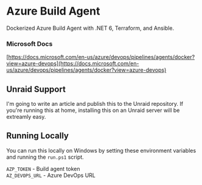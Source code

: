 # Azure Build Agent
Dockerized Azure Build Agent with .NET 6, Terraform, and Ansible.

### Microsoft Docs
[https://docs.microsoft.com/en-us/azure/devops/pipelines/agents/docker?view=azure-devops](https://docs.microsoft.com/en-us/azure/devops/pipelines/agents/docker?view=azure-devops)

## Unraid Support
I'm going to write an article and publish this to the Unraid repository. If you're running this at home, installing this on an Unraid server will be extreamly easy.

## Running Locally
You can run this locally on Windows by setting these environment variables and running the `run.ps1` script.

`AZP_TOKEN` - Build agent token   
`AZ_DEVOPS_URL` - Azure DevOps URL   